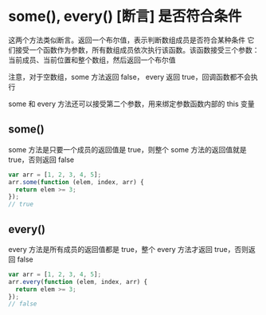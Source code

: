 # some(), every() [断言] 是否符合条件

这两个方法类似断言。返回一个布尔值，表示判断数组成员是否符合某种条件
它们接受一个函数作为参数，所有数组成员依次执行该函数。该函数接受三个参数：当前成员、当前位置和整个数组，然后返回一个布尔值


注意，对于空数组，some 方法返回 false， every 返回 true，回调函数都不会执行

some 和 every 方法还可以接受第二个参数，用来绑定参数函数内部的 this 变量
## some()
some 方法是只要一个成员的返回值是 true，则整个 some 方法的返回值就是 true，否则返回 false
```javascript
var arr = [1, 2, 3, 4, 5];
arr.some(function (elem, index, arr) {
  return elem >= 3;
});
// true
```
## every()
every 方法是所有成员的返回值都是 true，整个 every 方法才返回 true，否则返回 false
```javascript
var arr = [1, 2, 3, 4, 5];
arr.every(function (elem, index, arr) {
  return elem >= 3;
});
// false
```


